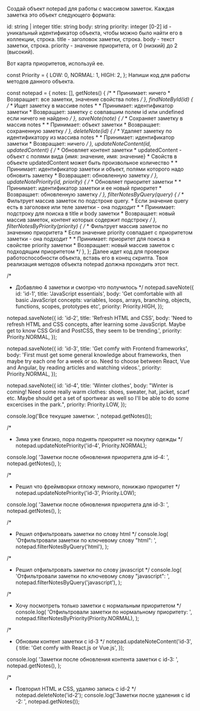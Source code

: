 Создай объект notepad для работы с массивом заметок. Каждая заметка это объект следующего формата:

id: string | integer
title: string
body: string
priority: integer [0-2]
id - уникальный идентификатор объекта, чтобы можно было найти его в коллекции, строка.
title - заголовок заметки, строка.
body - текст заметки, строка.
priority - значение приоритета, от 0 (низкий) до 2 (высокий).


Вот карта приоритетов, используй ее.

const Priority = {
  LOW: 0,
  NORMAL: 1,
  HIGH: 2,
};
Напиши код для работы методов данного объекта.

const notepad = {
  notes: [],
  getNotes() {
    /*
     * Принимает: ничего
     * Возвращает: все заметки, значение свойства notes
     */
  },
  findNoteById(id) {
    /*
     * Ищет заметку в массиве notes
     *
     * Принимает: идентификатор заметки
     * Возвращает: заметку с совпавшим полем id или undefined если ничего не найдено
     */
  },
  saveNote(note) {
    /*
     * Сохраняет заметку в массив notes
     *
     * Принимает: объект заметки
     * Возвращает: сохраненную заметку
     */
  },
  deleteNote(id) {
    /*
     * Удаляет заметку по идентификатору из массива notes
     *
     * Принимает: идентификатор заметки
     * Возвращает: ничего
     */
  },
  updateNoteContent(id, updatedContent) {
    /*
     * Обновляет контент заметки
     * updatedContent - объект с полями вида {имя: значение, имя: значение}
     * Свойств в объекте updatedContent может быть произвольное количество
     *
     * Принимает: идентификатор заметки и объект, полями которого надо обновить заметку
     * Возвращает: обновленную заметку
     */
  },
  updateNotePriority(id, priority) {
    /*
     * Обновляет приоритет заметки
     *
     * Принимает: идентификатор заметки и ее новый приоритет
     * Возвращает: обновленную заметку
     */
  },
  filterNotesByQuery(query) {
    /*
     * Фильтрует массив заметок по подстроке query.
     * Если значение query есть в заголовке или теле заметки - она подходит
     *
     * Принимает: подстроку для поиска в title и body заметки
     * Возвращает: новый массив заметок, контент которых содержит подстроку
     */
  },
  filterNotesByPriority(priority) {
    /*
     * Фильтрует массив заметок по значению приоритета
     * Если значение priority совпадает с приоритетом заметки - она подходит
     *
     * Принимает: приоритет для поиска в свойстве priority заметки
     * Возвращает: новый массив заметок с подходящим приоритетом
     */
  },
};
Далее идет код для проверки работоспособности объекта, вставь его в конец скрипта. Твоя реализация методов объекта notepad должна проходить этот тест.

/*
 * Добавляю 4 заметки и смотрю что получилось
 */
notepad.saveNote({
  id: 'id-1',
  title: 'JavaScript essentials',
  body:
    'Get comfortable with all basic JavaScript concepts: variables, loops, arrays, branching, objects, functions, scopes, prototypes etc',
  priority: Priority.HIGH,
});

notepad.saveNote({
  id: 'id-2',
  title: 'Refresh HTML and CSS',
  body:
    'Need to refresh HTML and CSS concepts, after learning some JavaScript. Maybe get to know CSS Grid and PostCSS, they seem to be trending.',
  priority: Priority.NORMAL,
});

notepad.saveNote({
  id: 'id-3',
  title: 'Get comfy with Frontend frameworks',
  body:
    'First must get some general knowledge about frameworks, then maybe try each one for a week or so. Need to choose between React, Vue and Angular, by reading articles and watching videos.',
  priority: Priority.NORMAL,
});

notepad.saveNote({
  id: 'id-4',
  title: 'Winter clothes',
  body:
    "Winter is coming! Need some really warm clothes: shoes, sweater, hat, jacket, scarf etc. Maybe should get a set of sportwear as well so I'll be able to do some excercises in the park.",
  priority: Priority.LOW,
});

console.log('Все текущие заметки: ', notepad.getNotes());

/*
 * Зима уже близко, пора поднять приоритет на покупку одежды
 */
notepad.updateNotePriority('id-4', Priority.NORMAL);

console.log(
  'Заметки после обновления приоритета для id-4: ',
  notepad.getNotes(),
);

/*
 * Решил что фреймворки отложу немного, понижаю приоритет
 */
notepad.updateNotePriority('id-3', Priority.LOW);

console.log(
  'Заметки после обновления приоритета для id-3: ',
  notepad.getNotes(),
);

/*
 * Решил отфильтровать заметки по слову html
 */
console.log(
  'Отфильтровали заметки по ключевому слову "html": ',
  notepad.filterNotesByQuery('html'),
);

/*
 * Решил отфильтровать заметки по слову javascript
 */
console.log(
  'Отфильтровали заметки по ключевому слову "javascript": ',
  notepad.filterNotesByQuery('javascript'),
);

/*
 * Хочу посмотреть только заметки с нормальным приоритетом
 */
console.log(
  'Отфильтровали заметки по нормальному приоритету: ',
  notepad.filterNotesByPriority(Priority.NORMAL),
);

/*
 * Обновим контент заметки с id-3
 */
notepad.updateNoteContent('id-3', {
  title: 'Get comfy with React.js or Vue.js',
});

console.log(
  'Заметки после обновления контента заметки с id-3: ',
  notepad.getNotes(),
);

/*
 * Повторил HTML и CSS, удаляю запись c id-2
 */
notepad.deleteNote('id-2');
console.log('Заметки после удаления с id -2: ', notepad.getNotes());